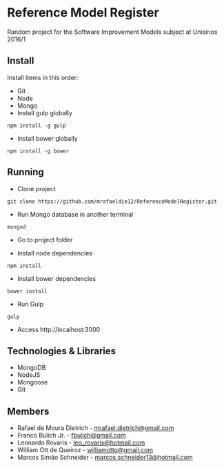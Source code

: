 # Reference Model Register

Random project for the Software Improvement Models subject at Unisinos 2016/1

## Install

Install items in this order:

- Git
- Node
- Mongo
- Install gulp globally 
````
npm install -g gulp
````
- Install bower globally
````
npm install -g bower
````

## Running

- Clone project
```
git clone https://github.com/mrafaeldie12/ReferenceModelRegister.git
```

- Run Mongo database in another terminal
```
mongod
```

- Go to project folder

- Install node dependencies
```
npm install
```

- Install bower dependencies
```
bower install
```

- Run Gulp
```
gulp
```

- Access http://localhost:3000

## Technologies & Libraries

- MongoDB
- NodeJS
- Mongoose
- Git

## Members
- Rafael de Moura Dietrich - mrafael.dietrich@gmail.com
- Franco Bulich Jr. - fbulich@gmail.com
- Leonardo Rovaris - leo_rovaris@hotmail.com
- William Ott de Queiroz - williamottq@gmail.com
- Marcos Simão Schneider - marcos.schneider13@hotmail.com
